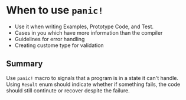 # When to use `panic!`

- Use it when writing Examples, Prototype Code, and Test.
- Cases in you which have more information than the compiler
- Guidelines for error handling
- Creating custome type for validation

## Summary

Use `panic!` macro to signals that a program is in a state it can't handle. Using `Result` enum should indicate whether if something fails, the code should still continute or recover despite the failure.
